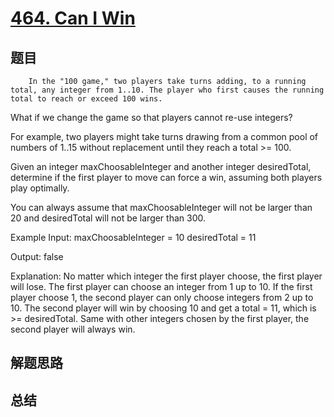 # [464. Can I Win](https://leetcode.com/problems/can-i-win/)

## 题目

        In the "100 game," two players take turns adding, to a running total, any integer from 1..10. The player who first causes the running total to reach or exceed 100 wins. 

What if we change the game so that players cannot re-use integers? 

For example, two players might take turns drawing from a common pool of numbers of 1..15 without replacement until they reach a total >= 100.

Given an integer maxChoosableInteger and another integer desiredTotal, determine if the first player to move can force a win, assuming both players play optimally. 

You can always assume that maxChoosableInteger will not be larger than 20 and desiredTotal will not be larger than 300.


Example
Input:
maxChoosableInteger = 10
desiredTotal = 11

Output:
false

Explanation:
No matter which integer the first player choose, the first player will lose.
The first player can choose an integer from 1 up to 10.
If the first player choose 1, the second player can only choose integers from 2 up to 10.
The second player will win by choosing 10 and get a total = 11, which is >= desiredTotal.
Same with other integers chosen by the first player, the second player will always win.


      

## 解题思路


## 总结


